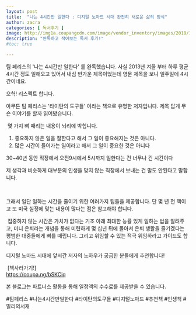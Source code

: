 ```yaml
---
layout: post
title:  "나는 4시간만 일한다 : 디지털 노마드 시대 완전히 새로운 삶의 방식"
author: zacra
categories: [ 독서후기 ]
image: http://img1a.coupangcdn.com/image/vendor_inventory/images/2018/10/05/11/6/9e38d1f1-3f7b-4585-8e96-02292befc2f3.jpeg
description: "완독하고 적어보는 독서 후기!"
#toc: true

---
```

팀 페리스의 '나는 4시간만 일한다' 를 완독했습니다.
사실 2013년 겨울 부터 하루 평균 4시간 정도 일해오고 있어서 내심 반가운 제목이었는데 영문 제목을 보니 일주일에 4시간이네요.

으헉! 리스펙트 합니다.

아무튼 팀 페리스는 '타이탄의 도구들' 이라는 책으로 유명한 저자입니다.
제목 답게 무슨 이야기를 할까 읽어봤습니다.

​
몇 가지 뼈 때리는 내용이 뇌리에 박힙니다.

1. 중요하지 않은 일을 잘한다고 해서 그 일이 중요해지는 것은 아니다.
2. 많은 시간이 들어가는 일이라고 해서 그 일이 중요한 것은 아니다

30~40년 동안 직장에서 오전9시에서 5시까지 일한다는 건 너무나 긴 시간이다

제 생각과 비슷하게 대부분의 인생을 맞지  않는 직장에서 보내는 건 말도 안된다고 말합니다.

​

그래서 일단 일하는 시간을 줄이기 위한 여러가지 팁들을 제공합니다.
단 몇 년 전 책이고 또 미국 실정에 맞는 내용이 많다는 점은 참고해야 합니다.

​
집중하지 않는 시간은 가치가 없다는 기조 아래 최대한 능률 있게 일하는 법을 알려주고, 미니 은퇴라는 개념을 통해 미련하게 몇 십년 뒤에 몰아서 은퇴 생활을 즐기겠다는 평범한 대중들에게 뼈를 때립니다.
그리고 위임할 수 있는 적극 위임하라고 가이드도 합니다.


디지털 노마드 시대에 앞서간 저자의 노하우가 궁금한 분들에게 추천합니다!


​
​[책사러가기!]<br/>
<a href="https://coupa.ng/bSKCiq">https://coupa.ng/bSKCiq</a> <br/>

본 블로그는 파트너스 활동을 통해 일정액의 수수료를 제공받을 수 있습니다.


#팀페리스 #나는4시간만일한다 #타이탄의도구들 #디지털노마드 #추천책 #인생책 #밀리의서재